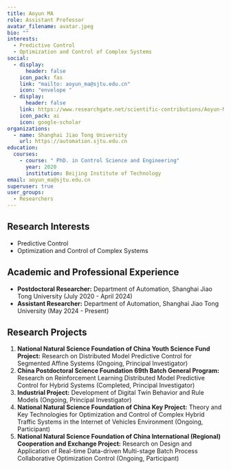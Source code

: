 ```yaml
---
title: Aoyun MA
role: Assistant Professor
avatar_filename: avatar.jpeg
bio: ""
interests:
  - Predictive Control
  - Optimization and Control of Complex Systems
social:
  - display:
      header: false
    icon_pack: fas
    link: "mailto: aoyun_ma@sjtu.edu.cn"
    icon: "envelope "
  - display:
      header: false
    link: https://www.researchgate.net/scientific-contributions/Aoyun-Ma-2223930784
    icon_pack: ai
    icon: google-scholar
organizations:
  - name: Shanghai Jiao Tong University
    url: https://automation.sjtu.edu.cn
education:
  courses:
    - course: " PhD. in Control Science and Engineering"
      year: 2020
      institution: Beijing Institute of Technology
email: aoyun_ma@sjtu.edu.cn
superuser: true
user_groups:
  - Researchers
---
```

## Research Interests

* Predictive Control
* Optimization and Control of Complex Systems

## Academic and Professional Experience

* **Postdoctoral Researcher:** Department of Automation, Shanghai Jiao Tong University (July 2020 - April 2024)
* **Assistant Researcher:** Department of Automation, Shanghai Jiao Tong University (May 2024 - Present)

## Research Projects

1. **National Natural Science Foundation of China Youth Science Fund Project:** Research on Distributed Model Predictive Control for Segmented Affine Systems (Ongoing, Principal Investigator)
2. **China Postdoctoral Science Foundation 69th Batch General Program:** Research on Reinforcement Learning Distributed Model Predictive Control for Hybrid Systems (Completed, Principal Investigator)
3. **Industrial Project:** Development of Digital Twin Behavior and Rule Models (Ongoing, Principal Investigator)
4. **National Natural Science Foundation of China Key Project:** Theory and Key Technologies for Optimization and Control of Complex Hybrid Traffic Systems in the Internet of Vehicles Environment (Ongoing, Participant)
5. **National Natural Science Foundation of China International (Regional) Cooperation and Exchange Project:** Research on Design and Application of Real-time Data-driven Multi-stage Batch Process Collaborative Optimization Control (Ongoing, Participant)
